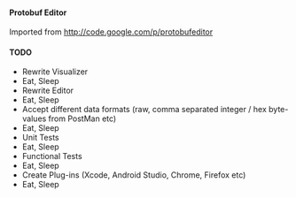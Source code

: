 #### Protobuf Editor
Imported from http://code.google.com/p/protobufeditor


#### TODO

* Rewrite Visualizer
* Eat, Sleep
* Rewrite Editor
* Eat, Sleep
* Accept different data formats (raw, comma separated integer / hex byte-values from PostMan etc)
* Eat, Sleep
* Unit Tests
* Eat, Sleep
* Functional Tests
* Eat, Sleep
* Create Plug-ins (Xcode, Android Studio, Chrome, Firefox etc)
* Eat, Sleep

